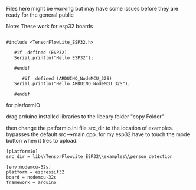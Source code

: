 Files here might be working but may have some issues before they are ready for the general public


Note: These work for esp32 boards

```

#include <TensorFlowLite_ESP32.h>

   #if  defined (ESP32) 
   Serial.println("Hello ESP32");

   #endif
   
      #if  defined (ARDUINO_NodeMCU_32S) 
   Serial.println("Hello ARDUINO_NodeMCU_32S");

   #endif

```



for platformIO

drag arduino installed libraries to the libeary folder "copy Folder"

then change the patformio.ini file src_dir to the location of examples. bypasses the default src-->main.cpp. 
for my esp32 have to touch the mode button when it tres to upload.

```
[platformio]
src_dir = lib\\TensorFlowLite_ESP32\\examples\\person_detection

[env:nodemcu-32s]
platform = espressif32
board = nodemcu-32s
framework = arduino
```

